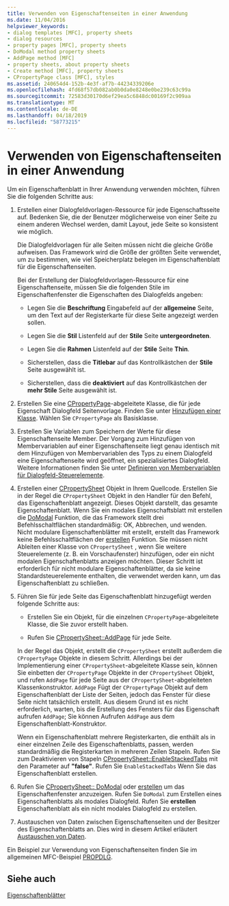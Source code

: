 ```yaml
---
title: Verwenden von Eigenschaftenseiten in einer Anwendung
ms.date: 11/04/2016
helpviewer_keywords:
- dialog templates [MFC], property sheets
- dialog resources
- property pages [MFC], property sheets
- DoModal method property sheets
- AddPage method [MFC]
- property sheets, about property sheets
- Create method [MFC], property sheets
- CPropertyPage class [MFC], styles
ms.assetid: 240654d4-152b-4e3f-af7b-44234339206e
ms.openlocfilehash: 4fd68f57db082ab0b0da0e8248e0be239c63c99a
ms.sourcegitcommit: 72583d30170d6ef29ea5c6848dc00169f2c909aa
ms.translationtype: MT
ms.contentlocale: de-DE
ms.lasthandoff: 04/18/2019
ms.locfileid: "58773215"
---
```

# <a name="using-property-sheets-in-your-application"></a>Verwenden von Eigenschaftenseiten in einer Anwendung

Um ein Eigenschaftenblatt in Ihrer Anwendung verwenden möchten, führen Sie die folgenden Schritte aus:

1. Erstellen einer Dialogfeldvorlagen-Ressource für jede Eigenschaftsseite auf. Bedenken Sie, die der Benutzer möglicherweise von einer Seite zu einem anderen Wechsel werden, damit Layout, jede Seite so konsistent wie möglich.

   Die Dialogfeldvorlagen für alle Seiten müssen nicht die gleiche Größe aufweisen. Das Framework wird die Größe der größten Seite verwendet, um zu bestimmen, wie viel Speicherplatz belegen im Eigenschaftenblatt für die Eigenschaftenseiten.

   Bei der Erstellung der Dialogfeldvorlagen-Ressource für eine Eigenschaftenseite, müssen Sie die folgenden Stile im Eigenschaftenfenster die Eigenschaften des Dialogfelds angeben:

   - Legen Sie die **Beschriftung** Eingabefeld auf der **allgemeine** Seite, um den Text auf der Registerkarte für diese Seite angezeigt werden sollen.

   - Legen Sie die **Stil** Listenfeld auf der **Stile** Seite **untergeordneten**.

   - Legen Sie die **Rahmen** Listenfeld auf der **Stile** Seite **Thin**.

   - Sicherstellen, dass die **Titlebar** auf das Kontrollkästchen der **Stile** Seite ausgewählt ist.

   - Sicherstellen, dass die **deaktiviert** auf das Kontrollkästchen der **mehr Stile** Seite ausgewählt ist.

1. Erstellen Sie eine [CPropertyPage](../mfc/reference/cpropertypage-class.md)-abgeleitete Klasse, die für jede Eigenschaft Dialogfeld Seitenvorlage. Finden Sie unter [Hinzufügen einer Klasse](../ide/adding-a-class-visual-cpp.md). Wählen Sie `CPropertyPage` als Basisklasse.

1. Erstellen Sie Variablen zum Speichern der Werte für diese Eigenschaftenseite Member. Der Vorgang zum Hinzufügen von Membervariablen auf einer Eigenschaftenseite liegt genau identisch mit dem Hinzufügen von Membervariablen des Typs zu einem Dialogfeld eine Eigenschaftenseite wird geöffnet, ein spezialisiertes Dialogfeld. Weitere Informationen finden Sie unter [Definieren von Membervariablen für Dialogfeld-Steuerelemente](../windows/defining-member-variables-for-dialog-controls.md).

1. Erstellen einer [CPropertySheet](../mfc/reference/cpropertysheet-class.md) Objekt in Ihrem Quellcode. Erstellen Sie in der Regel die `CPropertySheet` Objekt in den Handler für den Befehl, das Eigenschaftenblatt angezeigt. Dieses Objekt darstellt, das gesamte Eigenschaftenblatt. Wenn Sie ein modales Eigenschaftsblatt mit erstellen die [DoModal](../mfc/reference/cpropertysheet-class.md#domodal) Funktion, die das Framework stellt drei Befehlsschaltflächen standardmäßig: OK, Abbrechen, und wenden. Nicht modulare Eigenschaftenblätter mit erstellt, erstellt das Framework keine Befehlsschaltflächen der [erstellen](../mfc/reference/cpropertysheet-class.md#create) Funktion. Sie müssen nicht Ableiten einer Klasse von `CPropertySheet` , wenn Sie weitere Steuerelemente (z. B. ein Vorschaufenster) hinzufügen, oder ein nicht modalen Eigenschaftenblatts anzeigen möchten. Dieser Schritt ist erforderlich für nicht modulare Eigenschaftenblätter, da sie keine Standardsteuerelemente enthalten, die verwendet werden kann, um das Eigenschaftenblatt zu schließen.

1. Führen Sie für jede Seite das Eigenschaftenblatt hinzugefügt werden folgende Schritte aus:

   - Erstellen Sie ein Objekt, für die einzelnen `CPropertyPage`-abgeleitete Klasse, die Sie zuvor erstellt haben.

   - Rufen Sie [CPropertySheet::AddPage](../mfc/reference/cpropertysheet-class.md#addpage) für jede Seite.

   In der Regel das Objekt, erstellt die `CPropertySheet` erstellt außerdem die `CPropertyPage` Objekte in diesem Schritt. Allerdings bei der Implementierung einer `CPropertySheet`-abgeleitete Klasse sein, können Sie einbetten der `CPropertyPage` Objekte in der `CPropertySheet` Objekt, und rufen `AddPage` für jede Seite aus der `CPropertySheet`-abgeleiteten Klassenkonstruktor. `AddPage` Fügt der `CPropertyPage` Objekt auf dem Eigenschaftenblatt der Liste der Seiten, jedoch das Fenster für diese Seite nicht tatsächlich erstellt. Aus diesem Grund ist es nicht erforderlich, warten, bis die Erstellung des Fensters für das Eigenschaft aufrufen `AddPage`; Sie können Aufrufen `AddPage` aus dem Eigenschaftenblatt-Konstruktor.

   Wenn ein Eigenschaftenblatt mehrere Registerkarten, die enthält als in einer einzelnen Zeile des Eigenschaftenblatts, passen, werden standardmäßig die Registerkarten in mehreren Zeilen Stapeln. Rufen Sie zum Deaktivieren von Stapeln [CPropertySheet::EnableStackedTabs](../mfc/reference/cpropertysheet-class.md#enablestackedtabs) mit den Parameter auf **"false"**. Rufen Sie `EnableStackedTabs` Wenn Sie das Eigenschaftenblatt erstellen.

1. Rufen Sie [CPropertySheet:: DoModal](../mfc/reference/cpropertysheet-class.md#domodal) oder [erstellen](../mfc/reference/cpropertysheet-class.md#create) um das Eigenschaftenfenster anzuzeigen. Rufen Sie `DoModal` zum Erstellen eines Eigenschaftenblatts als modales Dialogfeld. Rufen Sie **erstellen** Eigenschaftenblatt als ein nicht modales Dialogfeld zu erstellen.

1. Austauschen von Daten zwischen Eigenschaftenseiten und der Besitzer des Eigenschaftenblatts an. Dies wird in diesem Artikel erläutert [Austauschen von Daten](../mfc/exchanging-data.md).

Ein Beispiel zur Verwendung von Eigenschaftenseiten finden Sie im allgemeinen MFC-Beispiel [PROPDLG](../overview/visual-cpp-samples.md).

## <a name="see-also"></a>Siehe auch

[Eigenschaftenblätter](../mfc/property-sheets-mfc.md)
